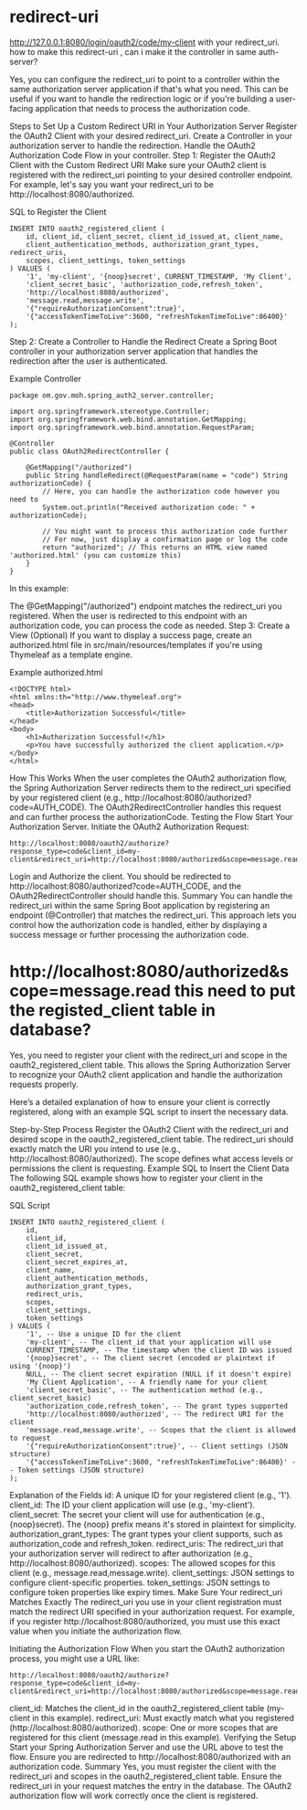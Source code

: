 # redirect-uri 
http://127.0.0.1:8080/login/oauth2/code/my-client with your redirect_uri.  how to make this redirect-uri ,  can i make it the controller in same auth-server?

Yes, you can configure the redirect_uri to point to a controller within the same authorization server application if that's what you need. This can be useful if you want to handle the redirection logic or if you're building a user-facing application that needs to process the authorization code.

Steps to Set Up a Custom Redirect URI in Your Authorization Server
Register the OAuth2 Client with your desired redirect_uri.
Create a Controller in your authorization server to handle the redirection.
Handle the OAuth2 Authorization Code Flow in your controller.
Step 1: Register the OAuth2 Client with the Custom Redirect URI
Make sure your OAuth2 client is registered with the redirect_uri pointing to your desired controller endpoint. For example, let's say you want your redirect_uri to be http://localhost:8080/authorized.

SQL to Register the Client
```
INSERT INTO oauth2_registered_client (
    id, client_id, client_secret, client_id_issued_at, client_name,
    client_authentication_methods, authorization_grant_types, redirect_uris,
    scopes, client_settings, token_settings
) VALUES (
    '1', 'my-client', '{noop}secret', CURRENT_TIMESTAMP, 'My Client',
    'client_secret_basic', 'authorization_code,refresh_token',
    'http://localhost:8080/authorized',
    'message.read,message.write',
    '{"requireAuthorizationConsent":true}',
    '{"accessTokenTimeToLive":3600, "refreshTokenTimeToLive":86400}'
);
```
Step 2: Create a Controller to Handle the Redirect
Create a Spring Boot controller in your authorization server application that handles the redirection after the user is authenticated.

Example Controller
```
package om.gov.moh.spring_auth2_server.controller;

import org.springframework.stereotype.Controller;
import org.springframework.web.bind.annotation.GetMapping;
import org.springframework.web.bind.annotation.RequestParam;

@Controller
public class OAuth2RedirectController {

    @GetMapping("/authorized")
    public String handleRedirect(@RequestParam(name = "code") String authorizationCode) {
        // Here, you can handle the authorization code however you need to
        System.out.println("Received authorization code: " + authorizationCode);

        // You might want to process this authorization code further
        // For now, just display a confirmation page or log the code
        return "authorized"; // This returns an HTML view named 'authorized.html' (you can customize this)
    }
}
```
In this example:

The @GetMapping("/authorized") endpoint matches the redirect_uri you registered.
When the user is redirected to this endpoint with an authorization code, you can process the code as needed.
Step 3: Create a View (Optional)
If you want to display a success page, create an authorized.html file in src/main/resources/templates if you're using Thymeleaf as a template engine.

Example authorized.html
```
<!DOCTYPE html>
<html xmlns:th="http://www.thymeleaf.org">
<head>
    <title>Authorization Successful</title>
</head>
<body>
    <h1>Authorization Successful!</h1>
    <p>You have successfully authorized the client application.</p>
</body>
</html>
```
How This Works
When the user completes the OAuth2 authorization flow, the Spring Authorization Server redirects them to the redirect_uri specified by your registered client (e.g., http://localhost:8080/authorized?code=AUTH_CODE).
The OAuth2RedirectController handles this request and can further process the authorizationCode.
Testing the Flow
Start Your Authorization Server.
Initiate the OAuth2 Authorization Request:
```
http://localhost:8080/oauth2/authorize?response_type=code&client_id=my-client&redirect_uri=http://localhost:8080/authorized&scope=message.read
```
Login and Authorize the client.
You should be redirected to http://localhost:8080/authorized?code=AUTH_CODE, and the OAuth2RedirectController should handle this.
Summary
You can handle the redirect_uri within the same Spring Boot application by registering an endpoint (@Controller) that matches the redirect_uri.
This approach lets you control how the authorization code is handled, either by displaying a success message or further processing the authorization code.

# http://localhost:8080/authorized&scope=message.read this need to put the registed_client table in database?
Yes, you need to register your client with the redirect_uri and scope in the oauth2_registered_client table. This allows the Spring Authorization Server to recognize your OAuth2 client application and handle the authorization requests properly.

Here’s a detailed explanation of how to ensure your client is correctly registered, along with an example SQL script to insert the necessary data.

Step-by-Step Process
Register the OAuth2 Client with the redirect_uri and desired scope in the oauth2_registered_client table.
The redirect_uri should exactly match the URI you intend to use (e.g., http://localhost:8080/authorized).
The scope defines what access levels or permissions the client is requesting.
Example SQL to Insert the Client Data
The following SQL example shows how to register your client in the oauth2_registered_client table:

SQL Script
```
INSERT INTO oauth2_registered_client (
    id, 
    client_id, 
    client_id_issued_at, 
    client_secret, 
    client_secret_expires_at, 
    client_name, 
    client_authentication_methods, 
    authorization_grant_types, 
    redirect_uris, 
    scopes, 
    client_settings, 
    token_settings
) VALUES (
    '1', -- Use a unique ID for the client
    'my-client', -- The client_id that your application will use
    CURRENT_TIMESTAMP, -- The timestamp when the client ID was issued
    '{noop}secret', -- The client secret (encoded or plaintext if using '{noop}')
    NULL, -- The client secret expiration (NULL if it doesn't expire)
    'My Client Application', -- A friendly name for your client
    'client_secret_basic', -- The authentication method (e.g., client_secret_basic)
    'authorization_code,refresh_token', -- The grant types supported
    'http://localhost:8080/authorized', -- The redirect URI for the client
    'message.read,message.write', -- Scopes that the client is allowed to request
    '{"requireAuthorizationConsent":true}', -- Client settings (JSON structure)
    '{"accessTokenTimeToLive":3600, "refreshTokenTimeToLive":86400}' -- Token settings (JSON structure)
);
```
Explanation of the Fields
id: A unique ID for your registered client (e.g., '1').
client_id: The ID your client application will use (e.g., 'my-client').
client_secret: The secret your client will use for authentication (e.g., {noop}secret). The {noop} prefix means it's stored in plaintext for simplicity.
authorization_grant_types: The grant types your client supports, such as authorization_code and refresh_token.
redirect_uris: The redirect_uri that your authorization server will redirect to after authorization (e.g., http://localhost:8080/authorized).
scopes: The allowed scopes for this client (e.g., message.read,message.write).
client_settings: JSON settings to configure client-specific properties.
token_settings: JSON settings to configure token properties like expiry times.
Make Sure Your redirect_uri Matches Exactly
The redirect_uri you use in your client registration must match the redirect URI specified in your authorization request. For example, if you register http://localhost:8080/authorized, you must use this exact value when you initiate the authorization flow.

Initiating the Authorization Flow
When you start the OAuth2 authorization process, you might use a URL like:

```
http://localhost:8080/oauth2/authorize?response_type=code&client_id=my-client&redirect_uri=http://localhost:8080/authorized&scope=message.read
```
client_id: Matches the client_id in the oauth2_registered_client table (my-client in this example).
redirect_uri: Must exactly match what you registered (http://localhost:8080/authorized).
scope: One or more scopes that are registered for this client (message.read in this example).
Verifying the Setup
Start your Spring Authorization Server and use the URL above to test the flow.
Ensure you are redirected to http://localhost:8080/authorized with an authorization code.
Summary
Yes, you must register the client with the redirect_uri and scopes in the oauth2_registered_client table.
Ensure the redirect_uri in your request matches the entry in the database.
The OAuth2 authorization flow will work correctly once the client is registered.
